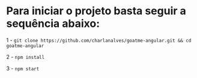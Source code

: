 # Para iniciar o projeto basta seguir a sequência abaixo:
1 - `git clone https://github.com/charlanalves/goatme-angular.git && cd goatme-angular`

2 - `npm install`

3 - `npm start`
